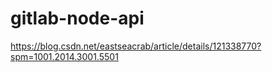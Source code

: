 # gitlab-node-api

https://blog.csdn.net/eastseacrab/article/details/121338770?spm=1001.2014.3001.5501
